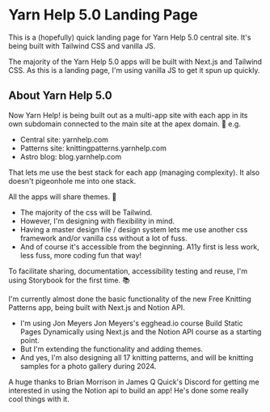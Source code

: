 # Yarn Help 5.0 Landing Page

This is a (hopefully) quick landing page for Yarn Help 5.0 central site. It's being built with Tailwind CSS and vanilla JS.

The majority of the Yarn Help 5.0 apps will be built with Next.js and Tailwind CSS. As this is a landing page, I'm using vanilla JS to get it spun up quickly.

## About Yarn Help 5.0

Now Yarn Help! is being built out as a multi-app site with each app in its own subdomain connected to the main site at the apex domain. 🥳
e.g.

- Central site: yarnhelp.com
- Patterns site: knittingpatterns.yarnhelp.com
- Astro blog: blog.yarnhelp.com

That lets me use the best stack for each app (managing complexity).
It also doesn't pigeonhole me into one stack.

All the apps will share themes. 🎨

- The majority of the css will be Tailwind.
- However, I'm designing with flexibility in mind.
- Having a master design file / design system lets me use another css framework and/or vanilla css without a lot of fuss.
- And of course it's accessible from the beginning. A11y first is less work, less fuss, more coding fun that way!

To facilitate sharing, documentation, accessibility testing and reuse, I'm using Storybook for the first time. 📚

I'm currently almost done the basic functionality of the new Free Knitting Patterns app, being built with Next.js and Notion API.

- I'm using Jon Meyers Jon Meyers's egghead.io course Build Static Pages Dynamically using Next.js and the Notion API course as a starting point.
- But I'm extending the functionality and adding themes.
- And yes, I'm also designing all 17 knitting patterns, and will be knitting samples for a photo gallery during 2024.

A huge thanks to Brian Morrison in James Q Quick's Discord for getting me interested in using the Notion api to build an app! He's done some really cool things with it.
